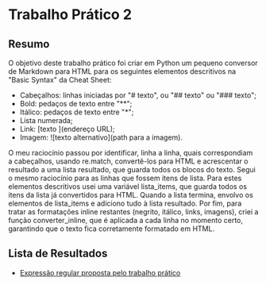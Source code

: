 # Trabalho Prático 2

## Resumo
O objetivo deste trabalho prático foi criar em Python um pequeno conversor de Markdown para HTML para os seguintes elementos descritivos na "Basic Syntax" da Cheat Sheet:

* Cabeçalhos: linhas iniciadas por "# texto", ou "## texto" ou "### texto";
* Bold: pedaços de texto entre "**";
* Itálico: pedaços de texto entre "*";
* Lista numerada;
* Link: [texto ](endereço URL);
* Imagem: ![texto alternativo](path para a imagem).

O meu raciocínio passou por identificar, linha a linha, quais correspondiam a cabeçalhos, usando re.match, convertê-los para HTML e acrescentar o resultado a uma lista resultado, que guarda todos os blocos do texto. 
Segui o mesmo raciocínio para as linhas que fossem itens de lista. Para estes elementos descritivos usei uma variável lista_items, que guarda todos os itens da lista já convertidos para HTML. Quando a lista termina, envolvo os elementos de lista_items e adiciono tudo à lista resultado.
Por fim, para tratar as formatações inline restantes (negrito, itálico, links, imagens), criei a função converter_inline, que é aplicada a cada linha no momento certo, garantindo que o texto fica corretamente formatado em HTML.


## Lista de Resultados
- [Expressão regular proposta pelo trabalho prático](tpc1.txt)
